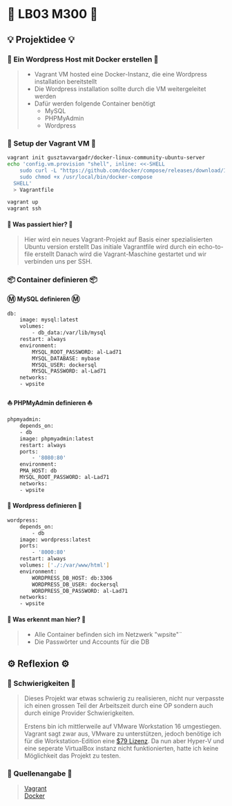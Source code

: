 # 👀 LB03 M300 👀 
## 💡 Projektidee 💡
### 🔐 Ein Wordpress Host mit Docker erstellen 🔐
> * Vagrant VM hosted eine Docker-Instanz, die eine Wordpress installation bereitstellt 
> * Die Wordpress installation sollte durch die VM weitergeleitet werden
> * Dafür werden folgende Container benötigt
>   * MySQL
>   * PHPMyAdmin
>   * Wordpress
### 🧱 Setup der Vagrant VM 🧱
```sh
vagrant init gusztavvargadr/docker-linux-community-ubuntu-server
echo 'config.vm.provision "shell", inline: <<-SHELL
    sudo curl -L "https://github.com/docker/compose/releases/download/1.29.1/docker-compose-$(uname -s)-$(uname -m)" -o /usr/local/bin/docker-compose
    sudo chmod +x /usr/local/bin/docker-compose
  SHELL'
  > Vagrantfile

vagrant up
vagrant ssh
```
#### 🤔 Was passiert hier? 🤔
> Hier wird ein neues Vagrant-Projekt auf Basis einer spezialisierten Ubuntu version erstellt
> Das initiale Vagrantfile wird durch ein echo-to-file erstellt
> Danach wird die Vagrant-Maschine gestartet und wir verbinden uns per SSH.

### 📦 Container definieren 📦
#### Ⓜ️ MySQL definieren Ⓜ️
```sh
db:
    image: mysql:latest
    volumes:
        - db_data:/var/lib/mysql
    restart: always
    environment:
        MYSQL_ROOT_PASSWORD: al-Lad71
        MYSQL_DATABASE: mybase
        MYSQL_USER: dockersql
        MYSQL_PASSWORD: al-Lad71
    networks:
    - wpsite
```

#### ⛵ PHPMyAdmin definieren ⛵
```sh
phpmyadmin:
    depends_on:
    - db
    image: phpmyadmin:latest
    restart: always
    ports:
        - '8080:80'
    environment:
    PMA_HOST: db
    MYSQL_ROOT_PASSWORD: al-Lad71
    networks:
    - wpsite
```

#### 📃 Wordpress definieren 📃
```sh
wordpress:
    depends_on:
        - db
    image: wordpress:latest
    ports:
        - '8000:80'
    restart: always
    volumes: ['./:/var/www/html']
    environment:
        WORDPRESS_DB_HOST: db:3306
        WORDPRESS_DB_USER: dockersql
        WORDPRESS_DB_PASSWORD: al-Lad71
    networks:
    - wpsite
```
#### 🤔 Was erkennt man hier? 🤔
> * Alle Container befinden sich im Netzwerk "wpsite"¨
> * Die Passwörter und Accounts für die DB

## ⚙️ Reflexion ⚙️
### 🔄 Schwierigkeiten 🔄
> Dieses Projekt war etwas schwierig zu realisieren, nicht nur verpasste ich einen grossen Teil der Arbeitszeit durch eine OP sondern auch durch einige Provider Schwierigkeiten.
>
> Erstens bin ich mittlerweile auf VMware Workstation 16 umgestiegen.
> Vagrant sagt zwar aus, VMware zu unterstützen, jedoch benötige ich für die Workstation-Edition eine [$79 Lizenz](https://www.vagrantup.com/vmware).
> Da nun aber Hyper-V und eine seperate VirtualBox instanz nicht funktionierten, hatte ich keine Möglichkeit das Projekt zu testen.

### 💾 Quellenangabe 💾
> [Vagrant](https://www.vagrantup.com/) <br/>
> [Docker](https://hub.docker.com/)